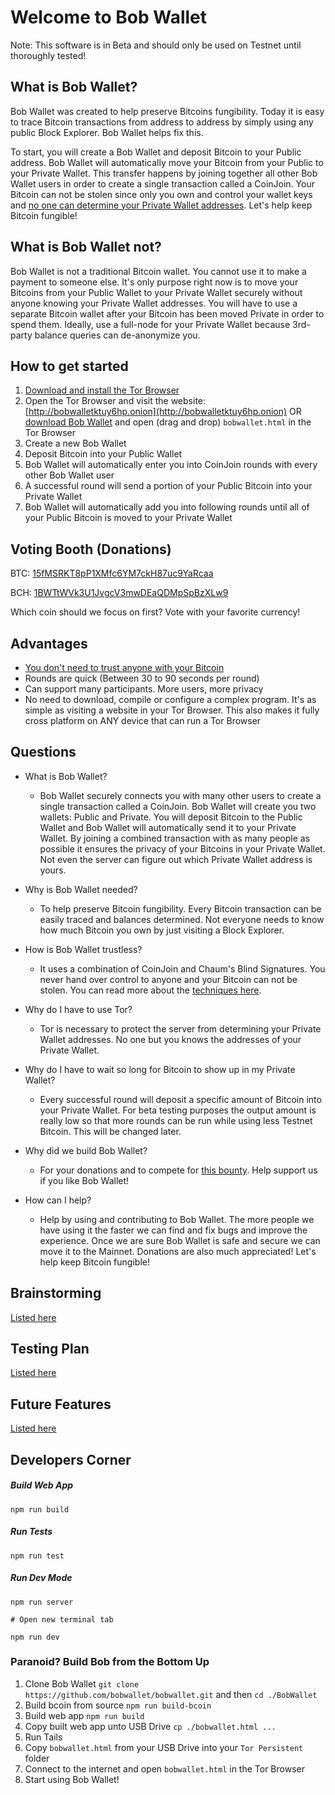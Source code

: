 # Welcome to Bob Wallet
Note: This software is in Beta and should only be used on Testnet until thoroughly tested!

## What is Bob Wallet?
Bob Wallet was created to help preserve Bitcoins fungibility. Today it is easy to trace Bitcoin transactions from address to address by simply using any public Block Explorer. Bob Wallet helps fix this.

To start, you will create a Bob Wallet and deposit Bitcoin to your Public address. Bob Wallet will automatically move your Bitcoin from your Public to your Private Wallet. This transfer happens by joining together all other Bob Wallet users in order to create a single transaction called a CoinJoin. Your Bitcoin can not be stolen since only you own and control your wallet keys and [no one can determine your Private Wallet addresses](https://github.com/bobwallet/bobwallet/blob/master/docs/blindlink.md). Let's help keep Bitcoin fungible!

## What is Bob Wallet not?

Bob Wallet is not a traditional Bitcoin wallet. You cannot use it to make a payment to someone else. It's only purpose right now is to move your Bitcoins from your Public Wallet to your Private Wallet securely without anyone knowing your Private Wallet addresses. You will have to use a separate Bitcoin wallet after your Bitcoin has been moved Private in order to spend them. Ideally, use a full-node for your Private Wallet because 3rd-party balance queries can de-anonymize you.

## How to get started
1. [Download and install the Tor Browser](https://www.torproject.org/download/download-easy.html)
2. Open the Tor Browser and visit the website: [http://bobwalletktuy6hp.onion](http://bobwalletktuy6hp.onion) OR [download Bob Wallet](https://github.com/BobWallet/BobWallet/archive/master.zip) and open (drag and drop) `bobwallet.html` in the Tor Browser
3. Create a new Bob Wallet
4. Deposit Bitcoin into your Public Wallet
5. Bob Wallet will automatically enter you into CoinJoin rounds with every other Bob Wallet user
6. A successful round will send a portion of your Public Bitcoin into your Private Wallet
7. Bob Wallet will automatically add you into following rounds until all of your Public Bitcoin is moved to your Private Wallet

## Voting Booth (Donations)
BTC: [15fMSRKT8pP1XMfc6YM7ckH87uc9YaRcaa](bitcoin:15fMSRKT8pP1XMfc6YM7ckH87uc9YaRcaa)

BCH: [1BWTtWVk3U1JvgcV3mwDEaQDMpSpBzXLw9](bitcoincash:1BWTtWVk3U1JvgcV3mwDEaQDMpSpBzXLw9)

Which coin should we focus on first? Vote with your favorite currency!


## Advantages
* [You don't need to trust anyone with your Bitcoin](https://github.com/bobwallet/bobwallet/blob/master/docs/blindlink.md)
* Rounds are quick (Between 30 to 90 seconds per round)
* Can support many participants. More users, more privacy
* No need to download, compile or configure a complex program. It's as simple as visiting a website in your Tor Browser. This also makes it fully cross platform on ANY device that can run a Tor Browser

## Questions
* What is Bob Wallet?
  - Bob Wallet securely connects you with many other users to create a single transaction called a CoinJoin. Bob Wallet will create you two wallets: Public and Private. You will deposit Bitcoin to the Public Wallet and Bob Wallet will automatically send it to your Private Wallet. By joining a combined transaction with as many people as possible it ensures the privacy of your Bitcoins in your Private Wallet. Not even the server can figure out which Private Wallet address is yours.


* Why is Bob Wallet needed?
  - To help preserve Bitcoin fungibility. Every Bitcoin transaction can be easily traced and balances determined. Not everyone needs to know how much Bitcoin you own by just visiting a Block Explorer.


* How is Bob Wallet trustless?
  - It uses a combination of CoinJoin and Chaum's Blind Signatures. You never hand over control to anyone and your Bitcoin can not be stolen. You can read more about the [techniques here](https://github.com/bobwallet/bobwallet/blob/master/docs/blindlink.md).


* Why do I have to use Tor?
  - Tor is necessary to protect the server from determining your Private Wallet addresses. No one but you knows the addresses of your Private Wallet.


* Why do I have to wait so long for Bitcoin to show up in my Private Wallet?
  - Every successful round will deposit a specific amount of Bitcoin into your Private Wallet. For beta testing purposes the output amount is really low so that more rounds can be run while using less Testnet Bitcoin. This will be changed later.


* Why did we build Bob Wallet?
  - For your donations and to compete for [this bounty](https://bitcointalk.org/index.php?topic=279249.msg2983911#msg2983911). Help support us if you like Bob Wallet!


* How can I help?
  - Help by using and contributing to Bob Wallet. The more people we have using it the faster we can find and fix bugs and improve the experience. Once we are sure Bob Wallet is safe and secure we can move it to the Mainnet. Donations are also much appreciated! Let's help keep Bitcoin fungible!


## Brainstorming

[Listed here](https://github.com/bobwallet/bobwallet/blob/master/docs/ideas.md)

## Testing Plan

[Listed here](https://github.com/bobwallet/bobwallet/blob/master/docs/testing.md)

## Future Features

[Listed here](https://github.com/bobwallet/bobwallet/blob/master/docs/future.md)

## Developers Corner

##### Build Web App

```
npm run build
```

##### Run Tests

```
npm run test
```

##### Run Dev Mode

```
npm run server

# Open new terminal tab

npm run dev
```

### Paranoid? Build Bob from the Bottom Up

1. Clone Bob Wallet `git clone https://github.com/bobwallet/bobwallet.git` and then `cd ./BobWallet`
2. Build bcoin from source `npm run build-bcoin`
3. Build web app `npm run build`
4. Copy built web app unto USB Drive `cp ./bobwallet.html ...`
5. Run Tails
6. Copy `bobwallet.html` from your USB Drive into your `Tor Persistent` folder
7. Connect to the internet and open `bobwallet.html` in the Tor Browser
8. Start using Bob Wallet!
